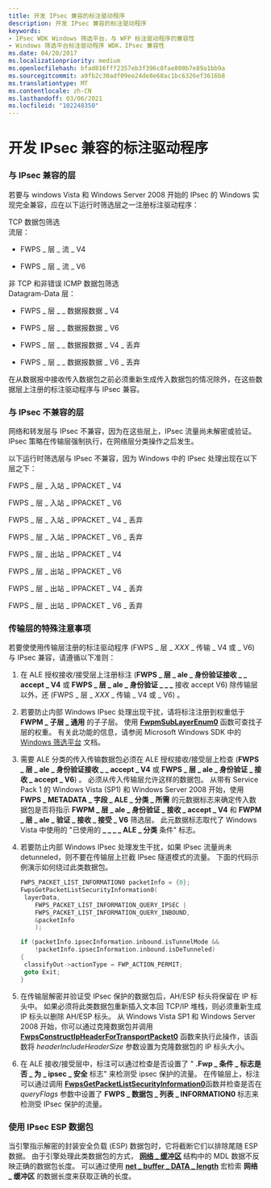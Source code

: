```yaml
---
title: 开发 IPsec 兼容的标注驱动程序
description: 开发 IPsec 兼容的标注驱动程序
keywords:
- IPsec WDK Windows 筛选平台，与 WFP 标注驱动程序的兼容性
- Windows 筛选平台标注驱动程序 WDK，IPsec 兼容性
ms.date: 04/20/2017
ms.localizationpriority: medium
ms.openlocfilehash: bfad816fff2357eb3f396c8fae800b7e89a1bb9a
ms.sourcegitcommit: a9fb2c30adf09ee24de8e68ac1bc6326ef3616b8
ms.translationtype: MT
ms.contentlocale: zh-CN
ms.lasthandoff: 03/06/2021
ms.locfileid: "102248350"
---
```

# <a name="developing-ipsec-compatible-callout-drivers"></a>开发 IPsec 兼容的标注驱动程序


### <a name="layers-that-are-compatible-with-ipsec"></a>与 IPsec 兼容的层

若要与 windows Vista 和 Windows Server 2008 开始的 IPsec 的 Windows 实现完全兼容，应在以下运行时筛选层之一注册标注驱动程序：

<a href="" id="tcp-packet-filtering"></a>TCP 数据包筛选  
流层：

-   FWPS \_ 层 \_ 流 \_ V4

-   FWPS \_ 层 \_ 流 \_ V6

<a href="" id="non-tcp-and-non-error-icmp-packet-filtering"></a>非 TCP 和非错误 ICMP 数据包筛选  
Datagram-Data 层：

-   FWPS \_ 层 \_ \_ 数据报数据 \_ V4

-   FWPS \_ 层 \_ \_ 数据报数据 \_ V6

-   FWPS \_ 层 \_ \_ 数据报数据 \_ V4 \_ 丢弃

-   FWPS \_ 层 \_ \_ 数据报数据 \_ V6 \_ 丢弃

在从数据报中接收传入数据包之前必须重新生成传入数据包的情况除外，在这些数据层上注册的标注驱动程序与 IPsec 兼容。

### <a name="layers-that-are-incompatible-with-ipsec"></a>与 IPsec 不兼容的层

网络和转发层与 IPsec 不兼容，因为在这些层上，IPsec 流量尚未解密或验证。 IPsec 策略在传输层强制执行，在网络层分类操作之后发生。

以下运行时筛选层与 IPsec 不兼容，因为 Windows 中的 IPsec 处理出现在以下层之下：

FWPS \_ 层 \_ 入站 \_ IPPACKET \_ V4

FWPS \_ 层 \_ 入站 \_ IPPACKET \_ V6

FWPS \_ 层 \_ 入站 \_ IPPACKET \_ V4 \_ 丢弃

FWPS \_ 层 \_ 入站 \_ IPPACKET \_ V6 \_ 丢弃

FWPS \_ 层 \_ 出站 \_ IPPACKET \_ V4

FWPS \_ 层 \_ 出站 \_ IPPACKET \_ V6

FWPS \_ 层 \_ 出站 \_ IPPACKET \_ V4 \_ 丢弃

FWPS \_ 层 \_ 出站 \_ IPPACKET \_ V6 \_ 丢弃

### <a name="special-considerations-for-transport-layers"></a>传输层的特殊注意事项

若要使使用传输层注册的标注驱动程序 (FWPS \_ 层 \_ *XXX* \_ 传输 \_ V4 或 \_ V6) 与 IPsec 兼容，请遵循以下准则：

1.  在 ALE 授权接收/接受层上注册标注 (**FWPS \_ 层 \_ ale \_ 身份验证接收 \_ \_ accept \_ V4** 或 **FWPS \_ 层 \_ ale \_ 身份验证 \_ \_ \_** 接收 accept V6) 除传输层以外，还 (FWPS \_ 层 \_ *XXX* \_ 传输 \_ V4 或 \_ V6) 。

2.  若要防止内部 Windows IPsec 处理出现干扰，请将标注注册到权重低于 **FWPM \_ 子层 \_ 通用** 的子子层。 使用 [**FwpmSubLayerEnum0**](/windows/win32/api/fwpmu/nf-fwpmu-fwpmsublayerenum0) 函数可查找子层的权重。 有关此功能的信息，请参阅 Microsoft Windows SDK 中的 [Windows 筛选平台](/windows/win32/fwp/windows-filtering-platform-start-page) 文档。

3.  需要 ALE 分类的传入传输数据包必须在 ALE 授权接收/接受层上检查 (**FWPS \_ 层 \_ ale \_ 身份验证接收 \_ \_ accept \_ V4** 或 **FWPS \_ 层 \_ ale \_ 身份验证 \_ 接收 \_ accept \_ V6**) 。 必须从传入传输层允许这样的数据包。 从带有 Service Pack 1 的 Windows Vista (SP1) 和 Windows Server 2008 开始，使用 **FWPS \_ METADATA \_ 字段 \_ ALE \_ 分类 \_ 所需** 的元数据标志来确定传入数据包是否将指示 **FWPM \_ 层 \_ ale \_ 身份验证 \_ 接收 \_ accept \_ V4** 和 **FWPM \_ 层 \_ ale \_ 验证 \_ 接收 \_ 接受 \_ V6** 筛选层。 此元数据标志取代了 Windows Vista 中使用的 "已使用的 **\_ \_ \_ \_ ALE \_ 分类** 条件" 标志。

4.  若要防止内部 Windows IPsec 处理发生干扰，如果 IPsec 流量尚未 detunneled，则不要在传输层上拦截 IPsec 隧道模式的流量。 下面的代码示例演示如何绕过此类数据包。
    ```C++
    FWPS_PACKET_LIST_INFORMATION0 packetInfo = {0};
    FwpsGetPacketListSecurityInformation0(
     layerData,
        FWPS_PACKET_LIST_INFORMATION_QUERY_IPSEC |
        FWPS_PACKET_LIST_INFORMATION_QUERY_INBOUND,
        &packetInfo
        );

    if (packetInfo.ipsecInformation.inbound.isTunnelMode &&
        !packetInfo.ipsecInformation.inbound.isDeTunneled)
    {
     classifyOut->actionType = FWP_ACTION_PERMIT;
     goto Exit;
    }
    ```

5.  在传输层解密并验证受 IPsec 保护的数据包后，AH/ESP 标头将保留在 IP 标头中。 如果必须将此类数据包重新插入文本回 TCP/IP 堆栈，则必须重新生成 IP 标头以删除 AH/ESP 标头。 从 Windows Vista SP1 和 Windows Server 2008 开始，你可以通过克隆数据包并调用 [**FwpsConstructIpHeaderForTransportPacket0**](/windows-hardware/drivers/ddi/fwpsk/nf-fwpsk-fwpsconstructipheaderfortransportpacket0) 函数来执行此操作，该函数将 *headerIncludeHeaderSize* 参数设置为克隆数据包的 IP 标头大小。

6.  在 ALE 接收/接受层中，标注可以通过检查是否设置了 " **.Fwp \_ 条件 \_ 标志是否 \_ 为 \_ ipsec \_ 安全** 标志" 来检测受 ipsec 保护的流量。 在传输层上，标注可以通过调用 [**FwpsGetPacketListSecurityInformation0**](/windows-hardware/drivers/ddi/fwpsk/nf-fwpsk-fwpsgetpacketlistsecurityinformation0)函数并检查是否在 *queryFlags* 参数中设置了 **FWPS \_ 数据包 \_ 列表 \_ INFORMATION0** 标志来检测受 IPsec 保护的流量。

### <a name="working-with-ipsec-esp-packets"></a>使用 IPsec ESP 数据包

当引擎指示解密的封装安全负载 (ESP) 数据包时，它将截断它们以排除尾随 ESP 数据。 由于引擎处理此类数据包的方式， [**网络 \_ 缓冲区**](/windows-hardware/drivers/ddi/nbl/ns-nbl-net_buffer) 结构中的 MDL 数据不反映正确的数据包长度。 可以通过使用 [**net \_ buffer \_ DATA \_ length**](/windows-hardware/drivers/ddi/nblaccessors/nf-nblaccessors-net_buffer_data_length) 宏检索 **网络 \_ 缓冲区** 的数据长度来获取正确的长度。

